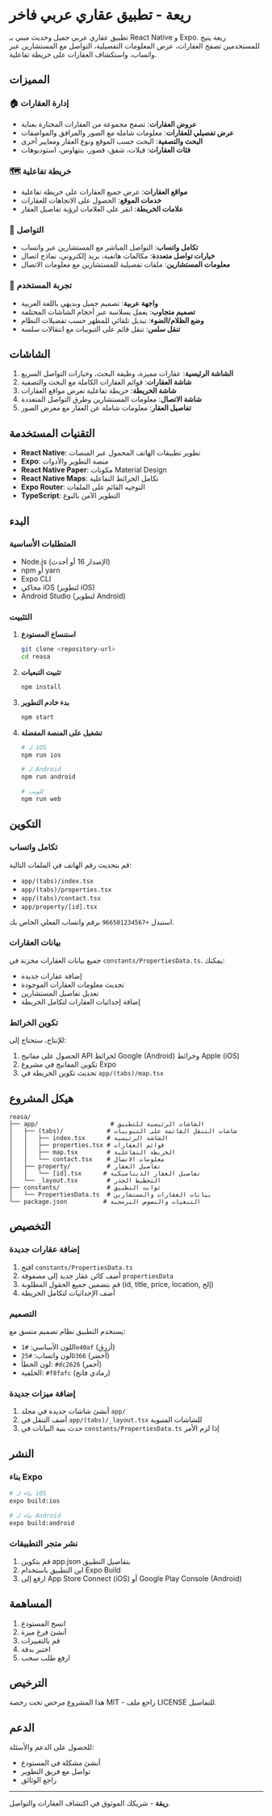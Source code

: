 # ريعة - تطبيق عقاري عربي فاخر

تطبيق عقاري عربي جميل وحديث مبني بـ React Native و Expo. ريعة يتيح للمستخدمين تصفح العقارات، عرض المعلومات التفصيلية، التواصل مع المستشارين عبر واتساب، واستكشاف العقارات على خريطة تفاعلية.

## المميزات

### 🏠 إدارة العقارات
- **عروض العقارات**: تصفح مجموعة من العقارات المختارة بعناية
- **عرض تفصيلي للعقارات**: معلومات شاملة مع الصور والمرافق والمواصفات
- **البحث والتصفية**: البحث حسب الموقع ونوع العقار ومعايير أخرى
- **فئات العقارات**: فيلات، شقق، قصور، بنتهاوس، استوديوهات

### 🗺️ خريطة تفاعلية
- **مواقع العقارات**: عرض جميع العقارات على خريطة تفاعلية
- **خدمات الموقع**: الحصول على الاتجاهات للعقارات
- **علامات الخريطة**: انقر على العلامات لرؤية تفاصيل العقار

### 💬 التواصل
- **تكامل واتساب**: التواصل المباشر مع المستشارين عبر واتساب
- **خيارات تواصل متعددة**: مكالمات هاتفية، بريد إلكتروني، نماذج اتصال
- **معلومات المستشارين**: ملفات تفصيلية للمستشارين مع معلومات الاتصال

### 📱 تجربة المستخدم
- **واجهة عربية**: تصميم جميل وبديهي باللغة العربية
- **تصميم متجاوب**: يعمل بسلاسة عبر أحجام الشاشات المختلفة
- **وضع الظلام/الضوء**: تبديل تلقائي للمظهر حسب تفضيلات النظام
- **تنقل سلس**: تنقل قائم على التبويبات مع انتقالات سلسة

## الشاشات

1. **الشاشة الرئيسية**: عقارات مميزة، وظيفة البحث، وخيارات التواصل السريع
2. **شاشة العقارات**: قوائم العقارات الكاملة مع البحث والتصفية
3. **شاشة الخريطة**: خريطة تفاعلية تعرض مواقع العقارات
4. **شاشة الاتصال**: معلومات المستشارين وطرق التواصل المتعددة
5. **تفاصيل العقار**: معلومات شاملة عن العقار مع معرض الصور

## التقنيات المستخدمة

- **React Native**: تطوير تطبيقات الهاتف المحمول عبر المنصات
- **Expo**: منصة التطوير والأدوات
- **React Native Paper**: مكونات Material Design
- **React Native Maps**: تكامل الخرائط التفاعلية
- **Expo Router**: التوجيه القائم على الملفات
- **TypeScript**: التطوير الآمن بالنوع

## البدء

### المتطلبات الأساسية

- Node.js (الإصدار 16 أو أحدث)
- npm أو yarn
- Expo CLI
- محاكي iOS (لتطوير iOS)
- Android Studio (لتطوير Android)

### التثبيت

1. **استنساخ المستودع**
   ```bash
   git clone <repository-url>
   cd reasa
   ```

2. **تثبيت التبعيات**
   ```bash
   npm install
   ```

3. **بدء خادم التطوير**
   ```bash
   npm start
   ```

4. **تشغيل على المنصة المفضلة**
   ```bash
   # لـ iOS
   npm run ios
   
   # لـ Android
   npm run android
   
   # للويب
   npm run web
   ```

## التكوين

### تكامل واتساب
قم بتحديث رقم الهاتف في الملفات التالية:
- `app/(tabs)/index.tsx`
- `app/(tabs)/properties.tsx`
- `app/(tabs)/contact.tsx`
- `app/property/[id].tsx`

استبدل `+966501234567` برقم واتساب الفعلي الخاص بك.

### بيانات العقارات
جميع بيانات العقارات مخزنة في `constants/PropertiesData.ts`. يمكنك:
- إضافة عقارات جديدة
- تحديث معلومات العقارات الموجودة
- تعديل تفاصيل المستشارين
- إضافة إحداثيات العقارات لتكامل الخريطة

### تكوين الخرائط
للإنتاج، ستحتاج إلى:
1. الحصول على مفاتيح API لخرائط Google (Android) وخرائط Apple (iOS)
2. تكوين المفاتيح في مشروع Expo
3. تحديث تكوين الخريطة في `app/(tabs)/map.tsx`

## هيكل المشروع

```
reasa/
├── app/                    # الشاشات الرئيسية للتطبيق
│   ├── (tabs)/            # شاشات التنقل القائمة على التبويبات
│   │   ├── index.tsx      # الشاشة الرئيسية
│   │   ├── properties.tsx # قوائم العقارات
│   │   ├── map.tsx        # الخريطة التفاعلية
│   │   └── contact.tsx    # معلومات الاتصال
│   ├── property/          # تفاصيل العقار
│   │   └── [id].tsx      # تفاصيل العقار الديناميكية
│   └── _layout.tsx        # التخطيط الجذر
├── constants/             # ثوابت التطبيق
│   └── PropertiesData.ts  # بيانات العقارات والمستشارين
└── package.json          # التبعيات والنصوص البرمجية
```

## التخصيص

### إضافة عقارات جديدة
1. افتح `constants/PropertiesData.ts`
2. أضف كائن عقار جديد إلى مصفوفة `propertiesData`
3. قم بتضمين جميع الحقول المطلوبة (id, title, price, location, إلخ)
4. أضف الإحداثيات لتكامل الخريطة

### التصميم
يستخدم التطبيق نظام تصميم متسق مع:
- اللون الأساسي: `#1e40af` (أزرق)
- لون واتساب: `#25D366` (أخضر)
- لون الخطأ: `#dc2626` (أحمر)
- الخلفية: `#f8fafc` (رمادي فاتح)

### إضافة ميزات جديدة
1. أنشئ شاشات جديدة في مجلد `app/`
2. أضف التنقل في `app/(tabs)/_layout.tsx` للشاشات المتبوبة
3. حدث بنية البيانات في `constants/PropertiesData.ts` إذا لزم الأمر

## النشر

### بناء Expo
```bash
# بناء لـ iOS
expo build:ios

# بناء لـ Android
expo build:android
```

### نشر متجر التطبيقات
1. قم بتكوين app.json بتفاصيل التطبيق
2. ابن التطبيق باستخدام Expo Build
3. ارفع إلى App Store Connect (iOS) أو Google Play Console (Android)

## المساهمة

1. انسخ المستودع
2. أنشئ فرع ميزة
3. قم بالتغييرات
4. اختبر بدقة
5. ارفع طلب سحب

## الترخيص

هذا المشروع مرخص تحت رخصة MIT - راجع ملف LICENSE للتفاصيل.

## الدعم

للحصول على الدعم والأسئلة:
- أنشئ مشكلة في المستودع
- تواصل مع فريق التطوير
- راجع الوثائق

---

**ريقة** - شريكك الموثوق في اكتشاف العقارات والتواصل.
